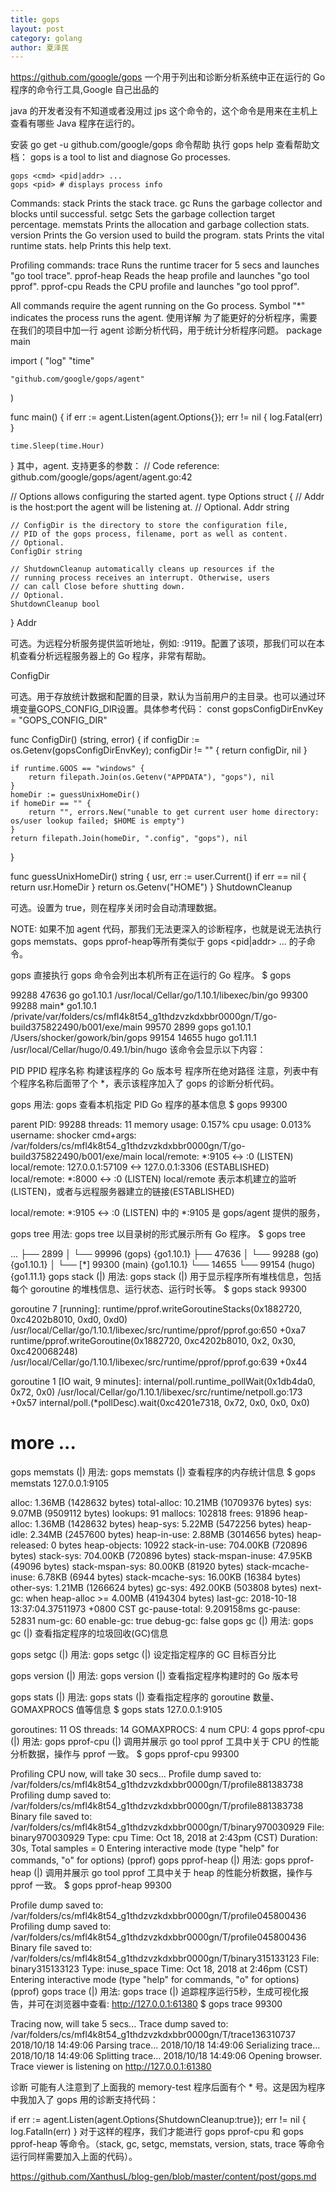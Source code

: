 ```yaml
---
title: gops
layout: post
category: golang
author: 夏泽民
---
```

https://github.com/google/gops
一个用于列出和诊断分析系统中正在运行的 Go 程序的命令行工具,Google 自己出品的

java 的开发者没有不知道或者没用过 jps 这个命令的，这个命令是用来在主机上查看有哪些 Java 程序在运行的。


<!-- more -->
安装
go get -u github.com/google/gops
命令帮助
执行 gops help 查看帮助文档：
gops is a tool to list and diagnose Go processes.

	gops <cmd> <pid|addr> ...
	gops <pid> # displays process info

Commands:
    stack       	Prints the stack trace.
    gc          	Runs the garbage collector and blocks until successful.
    setgc	        Sets the garbage collection target percentage.
    memstats    	Prints the allocation and garbage collection stats.
    version     	Prints the Go version used to build the program.
    stats       	Prints the vital runtime stats.
    help        	Prints this help text.

Profiling commands:
    trace       	Runs the runtime tracer for 5 secs and launches "go tool trace".
    pprof-heap  	Reads the heap profile and launches "go tool pprof".
    pprof-cpu   	Reads the CPU profile and launches "go tool pprof".


All commands require the agent running on the Go process.
Symbol "*" indicates the process runs the agent.
使用详解
为了能更好的分析程序，需要在我们的项目中加一行 agent 诊断分析代码，用于统计分析程序问题。
package main

import (
	"log"
	"time"

	"github.com/google/gops/agent"
)

func main() {
	if err := agent.Listen(agent.Options{}); err != nil {
		log.Fatal(err)
	}

	time.Sleep(time.Hour)
}
其中，agent. 支持更多的参数：
// Code reference: github.com/google/gops/agent/agent.go:42

// Options allows configuring the started agent.
type Options struct {
	// Addr is the host:port the agent will be listening at.
	// Optional.
	Addr string

	// ConfigDir is the directory to store the configuration file,
	// PID of the gops process, filename, port as well as content.
	// Optional.
	ConfigDir string

	// ShutdownCleanup automatically cleans up resources if the
	// running process receives an interrupt. Otherwise, users
	// can call Close before shutting down.
	// Optional.
	ShutdownCleanup bool
}
Addr

可选。为远程分析服务提供监听地址，例如: :9119。配置了该项，那我们可以在本机查看分析远程服务器上的 Go 程序，非常有帮助。

ConfigDir

可选。用于存放统计数据和配置的目录，默认为当前用户的主目录。也可以通过环境变量GOPS_CONFIG_DIR设置。具体参考代码：
const gopsConfigDirEnvKey = "GOPS_CONFIG_DIR"

func ConfigDir() (string, error) {
	if configDir := os.Getenv(gopsConfigDirEnvKey); configDir != "" {
		return configDir, nil
	}

	if runtime.GOOS == "windows" {
		return filepath.Join(os.Getenv("APPDATA"), "gops"), nil
	}
	homeDir := guessUnixHomeDir()
	if homeDir == "" {
		return "", errors.New("unable to get current user home directory: os/user lookup failed; $HOME is empty")
	}
	return filepath.Join(homeDir, ".config", "gops"), nil
}

func guessUnixHomeDir() string {
	usr, err := user.Current()
	if err == nil {
		return usr.HomeDir
	}
	return os.Getenv("HOME")
}
ShutdownCleanup

可选。设置为 true，则在程序关闭时会自动清理数据。

NOTE: 如果不加 agent 代码，那我们无法更深入的诊断程序，也就是说无法执行gops memstats、gops pprof-heap等所有类似于 gops <cmd> <pid|addr> ... 的子命令。

gops
直接执行 gops 命令会列出本机所有正在运行的 Go 程序。
$ gops

99288 47636 go    go1.10.1 /usr/local/Cellar/go/1.10.1/libexec/bin/go
99300 99288 main* go1.10.1 /private/var/folders/cs/mfl4k8t54_g1thdzvzkdxbbr0000gn/T/go-build375822490/b001/exe/main
99570 2899  gops  go1.10.1 /Users/shocker/gowork/bin/gops
99154 14655 hugo  go1.11.1 /usr/local/Cellar/hugo/0.49.1/bin/hugo
该命令会显示以下内容：

PID
PPID
程序名称
构建该程序的 Go 版本号
程序所在绝对路径
注意，列表中有个程序名称后面带了个 *，表示该程序加入了 gops 的诊断分析代码。

gops <pid>
用法: gops <pid> 查看本机指定 PID Go 程序的基本信息
$ gops 99300

parent PID:	99288
threads:	11
memory usage:	0.157%
cpu usage:	0.013%
username:	shocker
cmd+args:	/var/folders/cs/mfl4k8t54_g1thdzvzkdxbbr0000gn/T/go-build375822490/b001/exe/main
local/remote:	*:9105 <-> :0 (LISTEN)
local/remote:	127.0.0.1:57109 <-> 127.0.0.1:3306 (ESTABLISHED)
local/remote:	*:8000 <-> :0 (LISTEN)
local/remote 表示本机建立的监听(LISTEN)，或者与远程服务器建立的链接(ESTABLISHED)

local/remote: *:9105 <-> :0 (LISTEN) 中的 *:9105 是 gops/agent 提供的服务，

gops tree
用法: gops tree 以目录树的形式展示所有 Go 程序。
$ gops tree

...
├── 2899
│   └── 99996 (gops) {go1.10.1}
├── 47636
│   └── 99288 (go) {go1.10.1}
│       └── [*]  99300 (main) {go1.10.1}
└── 14655
    └── 99154 (hugo) {go1.11.1}
gops stack (<pid>|<addr>)
用法: gops stack (<pid>|<addr>) 用于显示程序所有堆栈信息，包括每个 goroutine 的堆栈信息、运行状态、运行时长等。
$ gops stack 99300

goroutine 7 [running]:
runtime/pprof.writeGoroutineStacks(0x1882720, 0xc4202b8010, 0xd0, 0xd0)
	/usr/local/Cellar/go/1.10.1/libexec/src/runtime/pprof/pprof.go:650 +0xa7
runtime/pprof.writeGoroutine(0x1882720, 0xc4202b8010, 0x2, 0x30, 0xc420068248)
	/usr/local/Cellar/go/1.10.1/libexec/src/runtime/pprof/pprof.go:639 +0x44

goroutine 1 [IO wait, 9 minutes]:
internal/poll.runtime_pollWait(0x1db4da0, 0x72, 0x0)
	/usr/local/Cellar/go/1.10.1/libexec/src/runtime/netpoll.go:173 +0x57
internal/poll.(*pollDesc).wait(0xc4201e7318, 0x72, 0x0, 0x0, 0x0)

# more ...
gops memstats (<pid>|<addr>)
用法: gops memstats (<pid>|<addr>) 查看程序的内存统计信息
$ gops memstats 127.0.0.1:9105

alloc: 1.36MB (1428632 bytes)
total-alloc: 10.21MB (10709376 bytes)
sys: 9.07MB (9509112 bytes)
lookups: 91
mallocs: 102818
frees: 91896
heap-alloc: 1.36MB (1428632 bytes)
heap-sys: 5.22MB (5472256 bytes)
heap-idle: 2.34MB (2457600 bytes)
heap-in-use: 2.88MB (3014656 bytes)
heap-released: 0 bytes
heap-objects: 10922
stack-in-use: 704.00KB (720896 bytes)
stack-sys: 704.00KB (720896 bytes)
stack-mspan-inuse: 47.95KB (49096 bytes)
stack-mspan-sys: 80.00KB (81920 bytes)
stack-mcache-inuse: 6.78KB (6944 bytes)
stack-mcache-sys: 16.00KB (16384 bytes)
other-sys: 1.21MB (1266624 bytes)
gc-sys: 492.00KB (503808 bytes)
next-gc: when heap-alloc >= 4.00MB (4194304 bytes)
last-gc: 2018-10-18 13:37:04.37511973 +0800 CST
gc-pause-total: 9.209158ms
gc-pause: 52831
num-gc: 60
enable-gc: true
debug-gc: false
gops gc (<pid>|<addr>)
用法: gops gc (<pid>|<addr>) 查看指定程序的垃圾回收(GC)信息

gops setgc (<pid>|<addr>)
用法: gops setgc (<pid>|<addr>) 设定指定程序的 GC 目标百分比

gops version (<pid>|<addr>)
用法: gops version (<pid>|<addr>) 查看指定程序构建时的 Go 版本号

gops stats (<pid>|<addr>)
用法: gops stats (<pid>|<addr>) 查看指定程序的 goroutine 数量、GOMAXPROCS 值等信息
$ gops stats 127.0.0.1:9105

goroutines: 11
OS threads: 14
GOMAXPROCS: 4
num CPU: 4
gops pprof-cpu (<pid>|<addr>)
用法: gops pprof-cpu (<pid>|<addr>) 调用并展示 go tool pprof 工具中关于 CPU 的性能分析数据，操作与 pprof 一致。
$ gops pprof-cpu 99300

Profiling CPU now, will take 30 secs...
Profile dump saved to: /var/folders/cs/mfl4k8t54_g1thdzvzkdxbbr0000gn/T/profile881383738
Profiling dump saved to: /var/folders/cs/mfl4k8t54_g1thdzvzkdxbbr0000gn/T/profile881383738
Binary file saved to: /var/folders/cs/mfl4k8t54_g1thdzvzkdxbbr0000gn/T/binary970030929
File: binary970030929
Type: cpu
Time: Oct 18, 2018 at 2:43pm (CST)
Duration: 30s, Total samples = 0
Entering interactive mode (type "help" for commands, "o" for options)
(pprof)
gops pprof-heap (<pid>|<addr>)
用法: gops pprof-heap (<pid>|<addr>) 调用并展示 go tool pprof 工具中关于 heap 的性能分析数据，操作与 pprof 一致。
$ gops pprof-heap 99300

Profile dump saved to: /var/folders/cs/mfl4k8t54_g1thdzvzkdxbbr0000gn/T/profile045800436
Profiling dump saved to: /var/folders/cs/mfl4k8t54_g1thdzvzkdxbbr0000gn/T/profile045800436
Binary file saved to: /var/folders/cs/mfl4k8t54_g1thdzvzkdxbbr0000gn/T/binary315133123
File: binary315133123
Type: inuse_space
Time: Oct 18, 2018 at 2:46pm (CST)
Entering interactive mode (type "help" for commands, "o" for options)
(pprof)
gops trace (<pid>|<addr>)
用法: gops trace (<pid>|<addr>) 追踪程序运行5秒，生成可视化报告，并可在浏览器中查看: http://127.0.0.1:61380
$ gops trace 99300

Tracing now, will take 5 secs...
Trace dump saved to: /var/folders/cs/mfl4k8t54_g1thdzvzkdxbbr0000gn/T/trace136310737
2018/10/18 14:49:06 Parsing trace...
2018/10/18 14:49:06 Serializing trace...
2018/10/18 14:49:06 Splitting trace...
2018/10/18 14:49:06 Opening browser. Trace viewer is listening on http://127.0.0.1:61380


诊断
可能有人注意到了上面我的 memory-test 程序后面有个 * 号。这是因为程序中我加入了 gops 用的诊断支持代码：

if err := agent.Listen(agent.Options{ShutdownCleanup:true}); err != nil {
    log.Fatalln(err)
}
对于这样的程序，我们才能进行 gops pprof-cpu 和 gops pprof-heap 等命令。（stack, gc, setgc, memstats, version, stats, trace 等命令运行同样需要加入上面的代码）。


https://github.com/XanthusL/blog-gen/blob/master/content/post/gops.md